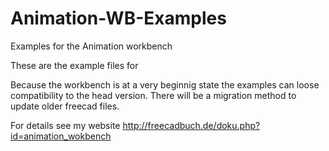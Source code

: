 Animation-WB-Examples
=====================

Examples for the Animation workbench

These are the example files for


Because the workbench is at a very beginnig state the examples can loose compatibility to the head version.
There will be a migration method to update older freecad files.

For details see my website  http://freecadbuch.de/doku.php?id=animation_wokbench

